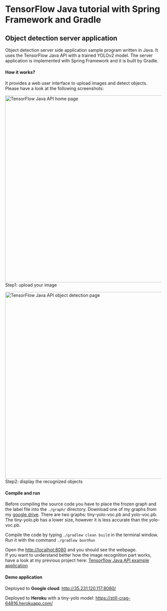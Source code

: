 # TensorFlow Java tutorial with Spring Framework and Gradle
## Object detection server application
Object detection server side application sample program written in Java. It uses the TensorFlow Java API with a trained YOLOv2 model. The server application is implemented with Spring Framework and it is built by Gradle.

#### How it works?

It provides a web user interface to upload images and detect objects. Please have a look at the following screenshots:

<img src="https://github.com/szaza/java-tensorflow-spring/blob/master/sample/home-page.jpg" alt="TensorFlow Java API home page" title="TensorFlow Java API home page" width="600"/><br/>
Step1: upload your image

<img src="https://github.com/szaza/java-tensorflow-spring/blob/master/sample/object-detection-page.jpg" alt="TensorFlow Java API object detection page" title="TensorFlow Java API object detection page" width="600"/><br/>Step2: display the recognized objects

#### Compile and run
Before compiling the source code you have to place the frozen graph and the label file into the `./graph/` directory. Download one of my graphs from my [google drive](https://drive.google.com/drive/folders/1GfS1Yle7Xari1tRUEi2EDYedFteAOaoN). There are two graphs: tiny-yolo-voc.pb and yolo-voc.pb. The tiny-yolo.pb has a lower size, however it is less accurate than the yolo-voc.pb.

Compile the code by typing `./gradlew clean build` in the terminal window.<br/>
Run it with the command `./gradlew bootRun`

Open the [http://localhot:8080](http://localhot:8080) and you should see the webpage.<br/>
If you want to understand better how the image recognition part works, have a look at my previous project here: [Tensorflow Java API example application](https://github.com/szaza/tensorflow-example-java)

#### Demo application

Deployed to **Google cloud**: http://35.231.120.117:8080/

Deployed to **Heroku** with a tiny-yolo model: https://still-crag-64816.herokuapp.com/
